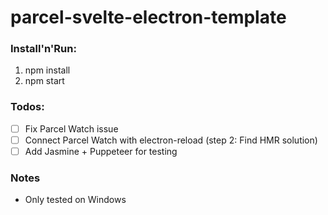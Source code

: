 # parcel-svelte-electron-template

### Install'n'Run:
1. npm install
2. npm start

### Todos:
- [ ] Fix Parcel Watch issue
- [ ] Connect Parcel Watch with electron-reload (step 2: Find HMR solution)
- [ ] Add Jasmine + Puppeteer for testing 

### Notes
- Only tested on Windows
